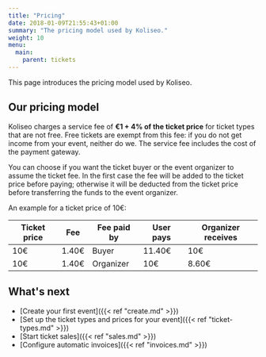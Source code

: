 ```yaml
---
title: "Pricing"
date: 2018-01-09T21:55:43+01:00
summary: "The pricing model used by Koliseo."
weight: 10
menu:
  main:
    parent: tickets
---
```


This page introduces the pricing model used by Koliseo.

## Our pricing model

Koliseo charges a service fee of **€1 + 4% of the ticket price** for ticket types that are not free. Free tickets are exempt from this fee: if you do not get income from your event, neither do we. The service fee includes the cost of the payment gateway.

You can choose if you want the ticket buyer or the event organizer to assume the ticket fee. In the first case the fee will be added to the ticket price before paying; otherwise it will be deducted from the ticket price before transferring the funds to the event organizer. 

An example for a ticket price of 10€:

<table class="columns">
  <thead>
    <tr> <th class="text-right">Ticket price</th> <th class="text-right">Fee</th> <th>Fee paid by</th> <th class="text-right">User pays<th class="text-right">Organizer receives</tr>
  </thead>
  <tbody>
    <tr> <td class="text-right">10€</td> <td class="text-right">1.40€</td> <td>Buyer</td> <td class="text-right">11.40€<td class="text-right">10€</tr>
    <tr> <td class="text-right">10€</td> <td class="text-right">1.40€</td> <td>Organizer</td> <td class="text-right">10€<td class="text-right">8.60€</tr>
  </tbody>
</table>

## What's next

* [Create your first event]({{< ref "create.md" >}})
* [Set up the ticket types and prices for your event]({{< ref "ticket-types.md" >}})
* [Start ticket sales]({{< ref "sales.md" >}})
* [Configure automatic invoices]({{< ref "invoices.md" >}})
